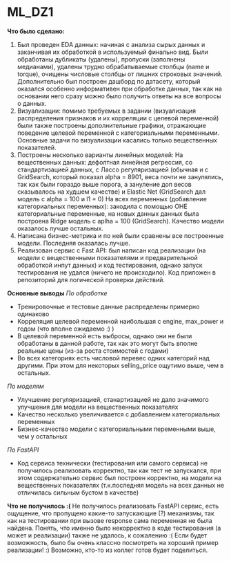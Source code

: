 # ML_DZ1
**Что было сделано:**
1. Был проведен EDA данных: начиная с анализа сырых данных и заканчивая их обработкой в используемый финально вид. Были обработаны дубликаты (удалены), пропуски (заполнены медианами), удалены трудно обрабатываемые столбцы (name и torque), очищены числовые столбцы от лишних строковых значений. Дополнительно был построен дашборд по датасету, который оказался особенно информативен при обработке данных, так как на основании него сразу можно было получить ответы на все вопросы о данных.
2. Визуализации: помимо требуемых в задании (визуализация распределения признаков и их корреляции с целевой переменной) были также построены дополнительные графики, отражающие поведение целевой переменной с категориальными переменными. Основные задачи по визуализации касались только вещественных показателей.
3. Построены несколько варианты линейных моделей:
    На вещественных данных: дефолтная линейная регрессия, со стандартизацией данных, с Лассо регуляризацией (обычная и с GridSearch, который показал alpha = 8901, веса почти не занулялись, так как были гораздо выше порога, а зануление доп весов сказывалось на худшем качестве) и Elastic Net (GridSearch дал модель с alpha = 100 и l1 = 0)
    На всех переменных (добавление категориальных переменных): закодила с помощью OHE категориальные переменные, на новых данных данных была построена Ridge модель с aplha = 100 (GridSearch). Качество модели оказалось лучше остальных.
4. Написана бизнес-метрика и по ней были сравнены все построенные модели. Последняя оказалась лучше.
5. Реализован сервис с Fast API: был написан код реализации (на модели с вещественными показателями и предварительной обработкой инпут данных) и код тестирования, однако запуск тестирования не удался (ничего не происходило). Код приложен в репозиторий для логической проверки действий.

**Основные выводы**
*По обработке*
- Тренировочные и тестовые данные распределены примерно одинаково
- Корреляция целевой переменной наибольшая с engine, max_power и годом (что вполне ожидаемо :) )
- В целевой переменной есть выбросы, однако они не были обработаны в данной работе, так как это могут быть вполне реальные цены (из-за роста стоимостей с годами)
- Во всех категориях есть числовой перевес одних категорий над другими. При этом для некоторых selling_price ощутимо выше, чем в остальных.

*По моделям*
- Улучшение регуляризацией, станартизацией не дало значимого улучшения для модели на вещественных показателях
- Качество несколько увеличивается с добавлением категориальных переменных
- Бизнес-качество модели с категориальными переменными выше, чем у остальных

*По FastAPI*
- Код сервиса технически (тестирования или самого сервиса) не получилось реализовать корректно, так как тест не запускался, при этом содержательно сервис был построен корректно, на модели на вещественных показателях (т.к.последняя модель на всех данных не отличилась сильным бустом в качестве)

**Что не получилось :(**
Не получилось реализовать FastAPI сервис, есть ощущение, что пропущено какие-то запускающие (?) механизмы, так как на тестировании при вызове response сама переменная не была найдена. Понять, что именно было некорректно в коде тестирования (а может и реализации) также не удалось, к сожалению :(
Если будет возможность, было бы очень классно посмотреть на хороший пример реализации! :) Возможно, кто-то из коллег готов будет поделиться.
